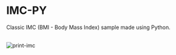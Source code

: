 # IMC-PY
Classic IMC (BMI - Body Mass Index) sample made using Python.<br><br>

![print-imc](https://github.com/Pixelikas/IMC-PY/assets/67108278/afcf91d1-daf4-4dff-b8ba-b6dfe7919a5d)

